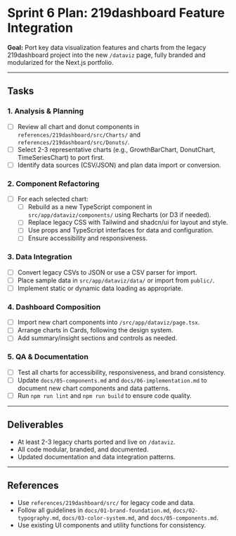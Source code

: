# Sprint 6 Plan: 219dashboard Feature Integration

**Goal:**
Port key data visualization features and charts from the legacy 219dashboard project into the new `/dataviz` page, fully branded and modularized for the Next.js portfolio.

---

## Tasks

### 1. Analysis & Planning

- [ ] Review all chart and donut components in `references/219dashboard/src/Charts/` and `references/219dashboard/src/Donuts/`.
- [ ] Select 2-3 representative charts (e.g., GrowthBarChart, DonutChart, TimeSeriesChart) to port first.
- [ ] Identify data sources (CSV/JSON) and plan data import or conversion.

### 2. Component Refactoring

- [ ] For each selected chart:
  - [ ] Rebuild as a new TypeScript component in `src/app/dataviz/components/` using Recharts (or D3 if needed).
  - [ ] Replace legacy CSS with Tailwind and shadcn/ui for layout and style.
  - [ ] Use props and TypeScript interfaces for data and configuration.
  - [ ] Ensure accessibility and responsiveness.

### 3. Data Integration

- [ ] Convert legacy CSVs to JSON or use a CSV parser for import.
- [ ] Place sample data in `src/app/dataviz/data/` or import from `public/`.
- [ ] Implement static or dynamic data loading as appropriate.

### 4. Dashboard Composition

- [ ] Import new chart components into `/src/app/dataviz/page.tsx`.
- [ ] Arrange charts in Cards, following the design system.
- [ ] Add summary/insight sections and controls as needed.

### 5. QA & Documentation

- [ ] Test all charts for accessibility, responsiveness, and brand consistency.
- [ ] Update `docs/05-components.md` and `docs/06-implementation.md` to document new chart components and data patterns.
- [ ] Run `npm run lint` and `npm run build` to ensure code quality.

---

## Deliverables

- At least 2-3 legacy charts ported and live on `/dataviz`.
- All code modular, branded, and documented.
- Updated documentation and data integration patterns.

---

## References

- Use `references/219dashboard/src/` for legacy code and data.
- Follow all guidelines in `docs/01-brand-foundation.md`, `docs/02-typography.md`, `docs/03-color-system.md`, and `docs/05-components.md`.
- Use existing UI components and utility functions for consistency.
